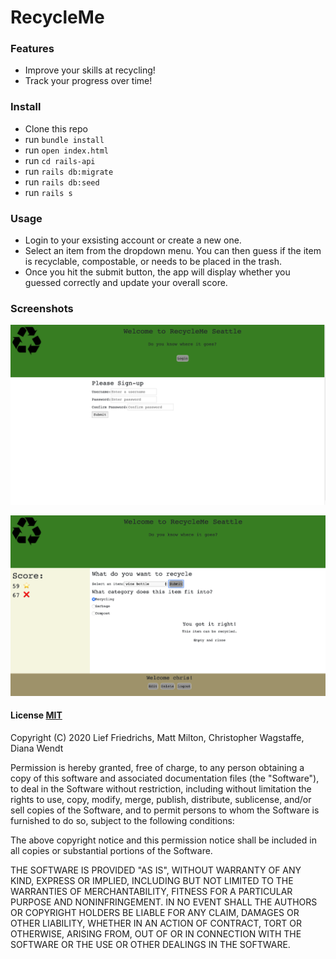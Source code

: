 # RecycleMe

### Features
* Improve your skills at recycling! 
* Track your progress over time!

### Install
* Clone this repo
* run ```bundle install```
* run ```open index.html```
* run ```cd rails-api```
* run ```rails db:migrate```
* run ```rails db:seed```
* run ```rails s```

### Usage
* Login to your exsisting account or create a new one.
* Select an item from the dropdown menu. You can then guess if the item is recyclable, compostable, or needs to be placed in the trash.
* Once you hit the submit button, the app will display whether you guessed correctly and update your overall score.

### Screenshots
![](images/Signup.png)

![](images/Main_screen.png)


#### License [MIT](https://en.wikipedia.org/wiki/MIT_License)

Copyright (C) 2020 Lief Friedrichs, Matt Milton, Christopher Wagstaffe, Diana Wendt

Permission is hereby granted, free of charge, to any person obtaining a copy
of this software and associated documentation files (the "Software"), to deal
in the Software without restriction, including without limitation the rights
to use, copy, modify, merge, publish, distribute, sublicense, and/or sell
copies of the Software, and to permit persons to whom the Software is
furnished to do so, subject to the following conditions:

The above copyright notice and this permission notice shall be included in all
copies or substantial portions of the Software.

THE SOFTWARE IS PROVIDED "AS IS", WITHOUT WARRANTY OF ANY KIND, EXPRESS OR
IMPLIED, INCLUDING BUT NOT LIMITED TO THE WARRANTIES OF MERCHANTABILITY,
FITNESS FOR A PARTICULAR PURPOSE AND NONINFRINGEMENT. IN NO EVENT SHALL THE
AUTHORS OR COPYRIGHT HOLDERS BE LIABLE FOR ANY CLAIM, DAMAGES OR OTHER
LIABILITY, WHETHER IN AN ACTION OF CONTRACT, TORT OR OTHERWISE, ARISING FROM,
OUT OF OR IN CONNECTION WITH THE SOFTWARE OR THE USE OR OTHER DEALINGS IN THE
SOFTWARE.
